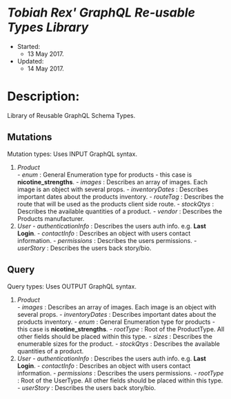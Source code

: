 # _Tobiah Rex' GraphQL Re-usable Types Library_
  * Started:
    - 13 May 2017.
  * Updated:
    - 14 May 2017.

# Description:
Library of Reusable GraphQL Schema Types.


## Mutations
Mutation types: Uses INPUT GraphQL syntax.

  1. _Product_    
    - _enum_ : General Enumeration type for products - this case is **nicotine_strengths**.
    - _images_ : Describes an array of images.  Each image is an object with several props.
    - _inventoryDates_ : Describes important dates about the products inventory.
    - _routeTag_ : Describes the route that will be used as the products client side route.
    - _stockQtys_ : Describes the available quantities of a product.
    - _vendor_ : Describes the Products manufacturer.
  2. _User_
    - _authenticationInfo_ : Describes the users auth info. e.g. **Last Login**.
    - _contactInfo_ : Describes an object with users contact information.
    - _permissions_ : Describes the users permissions.
    - _userStory_ : Describes the users back story/bio.

## Query
Query types: Uses OUTPUT GraphQL syntax.

  1. _Product_    
    - _images_ : Describes an array of images.  Each image is an object with several props.
    - _inventoryDates_ : Describes important dates about the products inventory.
    - _enum_ : General Enumeration type for products - this case is **nicotine_strengths**.
    - _rootType_ : Root of the ProductType.  All other fields should be placed within this type.
    - _sizes_ : Describes the enumerable sizes for the product.
    - _stockQtys_ : Describes the available quantities of a product.
  2. _User_
    - _authenticationInfo_ : Describes the users auth info. e.g. **Last Login**.
    - _contactInfo_ : Describes an object with users contact information.
    - _permissions_ : Describes the users permissions.
    - _rootType_ : Root of the UserType.  All other fields should be placed within this type.
    - _userStory_ : Describes the users back story/bio.

<!-- ## Utilities Description:
Utility files with setup, configuration, and special use case templates.
  * package.lint.json
    - Contains script syntax for running eslint-watch scripts for CLI linting messages.
    - _CountryConstants.js_ is an array of all the countries in the world to be used with a drop down menu of some sort.
    - _StatesConstants.js_ is an array of all the US states to be used with a drop down menu of some sort.

## Extra:
Library of Reducers commonly re-used.
  * API reducer using [_Redux Sauce_](https://github.com/skellock/reduxsauce).
  * AUTH reducer - see README in Reducers/ for more info.

  <img src="http://i.imgur.com/HWXeDSS.png" />

## Features:
Airbnb Style Guide implemented.

## Helper Libraries:
* [Material UI](http://www.material-ui.com/#/components/raised-button)
* [Reselectors](https://github.com/reactjs/reselect#installation)

## Influences:
from: [Medium - Reselectors](https://medium.com/@esamatti/react-js-pure-render-performance-anti-pattern-fb88c101332f#.z954pl30z) -->
<!-- ## Updates: -->
